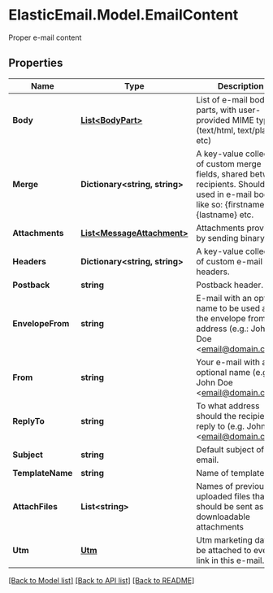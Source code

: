 # ElasticEmail.Model.EmailContent
Proper e-mail content

## Properties

Name | Type | Description | Notes
------------ | ------------- | ------------- | -------------
**Body** | [**List&lt;BodyPart&gt;**](BodyPart.md) | List of e-mail body parts, with user-provided MIME types (text/html, text/plain etc) | [optional] 
**Merge** | **Dictionary&lt;string, string&gt;** | A key-value collection of custom merge fields, shared between recipients. Should be used in e-mail body like so: {firstname}, {lastname} etc. | [optional] 
**Attachments** | [**List&lt;MessageAttachment&gt;**](MessageAttachment.md) | Attachments provided by sending binary data | [optional] 
**Headers** | **Dictionary&lt;string, string&gt;** | A key-value collection of custom e-mail headers. | [optional] 
**Postback** | **string** | Postback header. | [optional] 
**EnvelopeFrom** | **string** | E-mail with an optional name to be used as the envelope from address (e.g.: John Doe &lt;email@domain.com&gt;) | [optional] 
**From** | **string** | Your e-mail with an optional name (e.g.: John Doe &lt;email@domain.com&gt;) | [optional] 
**ReplyTo** | **string** | To what address should the recipients reply to (e.g. John Doe &lt;email@domain.com&gt;) | [optional] 
**Subject** | **string** | Default subject of email. | [optional] 
**TemplateName** | **string** | Name of template. | [optional] 
**AttachFiles** | **List&lt;string&gt;** | Names of previously uploaded files that should be sent as downloadable attachments | [optional] 
**Utm** | [**Utm**](Utm.md) | Utm marketing data to be attached to every link in this e-mail. | [optional] 

[[Back to Model list]](../README.md#documentation-for-models) [[Back to API list]](../README.md#documentation-for-api-endpoints) [[Back to README]](../README.md)

